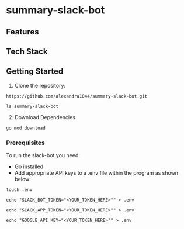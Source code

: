 # summary-slack-bot

## Features

## Tech Stack

## Getting Started

1. Clone the repository:
```
https://github.com/alexandra1044/summary-slack-bot.git

ls summary-slack-bot
```
2. Download Dependencies

```
go mod download
```


### Prerequisites 

To run the slack-bot you need:

- Go installed
- Add appropriate API keys to a .env file within the program as shown below:

```
touch .env

echo "SLACK_BOT_TOKEN="<YOUR_TOKEN_HERE>"" > .env

echo "SLACK_APP_TOKEN="<YOUR_TOKEN_HERE>"" > .env

echo "GOOGLE_API_KEY="<YOUR_TOKEN_HERE>"" > .env
```
